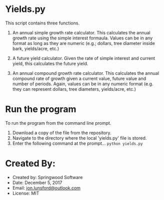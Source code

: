 # Yields.py
This script contains three functions.

1.  An annual simple growth rate calculator.
	This calculates the annual growth rate using the simple interest formaula.  Values can be in
	any format as long as they are numeric (e.g.; dollars, tree diameter inside bark, yields/acre, etc.)
	
2.  A future yield calculator.
	Given the rate of simple interest and current yield, this calculates the future yield.
	
3.  An annual compound growth rate calculator.
	This calculates the annual compound rate of growth given a current value, future value and number
	of periods.  Again, values can be in any numeric format (e.g. they can represent dollars,
	tree diameters, yields/acre, etc.)
	

# Run the program
To run the program from the command line prompt.

1.  Download a copy of the file from the repository.
2.  Navigate to the directory where the local 'yields.py' file is stored.
3.  Enter the following command at the prompt... `python yields.py`


# Created By:
* Created by:  Springwood Software
* Date:		   December 5, 2017
* Email:       jon.lunsford@outlook.com
* License:     MIT
